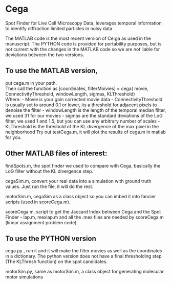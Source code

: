 # Cega
Spot Finder for Live Cell Microscopy Data, leverages temporal information to identify diffraction limited particles in noisy data

The MATLAB code is the most recent version of Ce:ga as used in the manuscript.
The PYTHON code is provided for portability purposes, but is not current with the changes in the MATLAB code so we are not liable for deviations between the two versions.

## To use the MATLAB version,
put cega.m in your path. <br>
Then call the function as [coordinates, filterMoivies] = cega( movie, ConnectivityThreshold, windowLength, sigmas, KLThreshold) <br>
Where: 
       - Movie is your gain corrected movie data
       - ConnectivityThreshold is usually set to around 0.1 or lower, its a threshold for adjacent pixels to denoise the filter 
       - windowLength is the length of the temporal median filter, we used 31 for our movies
       - sigmas are the standard deviations of the LoG filter, we used 1 and 1.5, but you can use any arbitrary number of scales
       - KLThreshold is the threshold of the KL divergence of the max pixel in the neighborhood
Try out testCega.m, it will plot the results of cega.m in matlab for you.

## Other MATLAB files of interest:
findSpots.m, the spot finder we used to compare with Cega, basically the LoG filter without the KL divergence step.

cegaSim.m, convert your real data into a simulation with ground truth values.  Just run the file, it will do the rest.

motorSim.m, cegaSim as a class object so you can imbed it into fancier scripts (used in scoreCega.m).

scoreCega.m, script to get the Jaccard Index between Cega and the Spot Finder
       - lap.m, mexlap.m and all the .mex files are needed by scoreCega.m (linear assignment problem code)
## To use the PYTHON version
cega.py , run it and it will make the filter movies as well as the coordinates in a dictionary.  The python version does not have a final thresholding step (The KLThresh function) on the spot candidates.

motorSim.py, same as motorSim.m, a class object for generating molecular motor simulations

